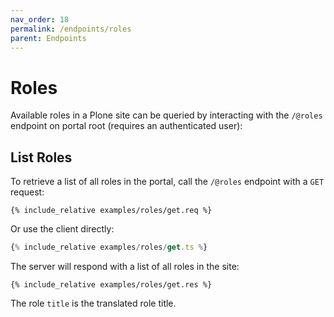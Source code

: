 ```yaml
---
nav_order: 18
permalink: /endpoints/roles
parent: Endpoints
---
```


# Roles

Available roles in a Plone site can be queried by interacting with the `/@roles` endpoint on portal root (requires an authenticated user):

## List Roles

To retrieve a list of all roles in the portal, call the `/@roles` endpoint with a `GET` request:

```http
{% include_relative examples/roles/get.req %}
```

Or use the client directly:

```ts
{% include_relative examples/roles/get.ts %}
```

The server will respond with a list of all roles in the site:

```http
{% include_relative examples/roles/get.res %}
```

The role `title` is the translated role title.
